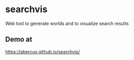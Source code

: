 # searchvis
Web tool to generate worlds and to visualize search results

## Demo at
<https://abercus.github.io/searchvis/>
